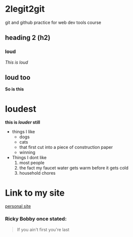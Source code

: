# 2legit2git
git and github practice for web dev tools course
## heading 2 (h2)

### loud
*This is loud*

## loud too
**So is this**

# loudest
__this is *louder* still__

* things I like
	* dogs
	* cats
	* that first cut into a piece of construction paper
	* winning
* Things I dont like
	1. most people
	1. the fact my faucet water gets warm before it gets cold
	1. household chores

# Link to my site

[personal site](https://phillustrationsweb.wixsite.com/mysite)

### Ricky Bobby once stated:

> If you ain't first
> you're last
